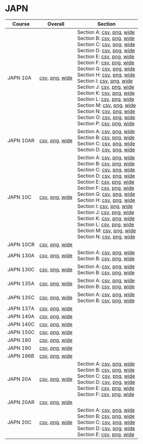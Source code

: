 # JAPN

| Course | Overall | Section |
| ------ | ------- | ------- |
| JAPN 10A | [csv](https://github.com/UCSD-Historical-Enrollment-Data/2024Fall/blob/main/overall/JAPN%2010A.csv), [png](https://raw.githubusercontent.com/UCSD-Historical-Enrollment-Data/2024Fall/main/plot_overall/JAPN%2010A.png), [wide](https://raw.githubusercontent.com/UCSD-Historical-Enrollment-Data/2024Fall/main/plot_overall_wide/JAPN%2010A.png) | Section A: [csv](https://github.com/UCSD-Historical-Enrollment-Data/2024Fall/blob/main/section/JAPN%2010A_A.csv), [png](https://raw.githubusercontent.com/UCSD-Historical-Enrollment-Data/2024Fall/main/plot_section/JAPN%2010A_A.png), [wide](https://raw.githubusercontent.com/UCSD-Historical-Enrollment-Data/2024Fall/main/plot_section_wide/JAPN%2010A_A.png)<br>Section B: [csv](https://github.com/UCSD-Historical-Enrollment-Data/2024Fall/blob/main/section/JAPN%2010A_B.csv), [png](https://raw.githubusercontent.com/UCSD-Historical-Enrollment-Data/2024Fall/main/plot_section/JAPN%2010A_B.png), [wide](https://raw.githubusercontent.com/UCSD-Historical-Enrollment-Data/2024Fall/main/plot_section_wide/JAPN%2010A_B.png)<br>Section C: [csv](https://github.com/UCSD-Historical-Enrollment-Data/2024Fall/blob/main/section/JAPN%2010A_C.csv), [png](https://raw.githubusercontent.com/UCSD-Historical-Enrollment-Data/2024Fall/main/plot_section/JAPN%2010A_C.png), [wide](https://raw.githubusercontent.com/UCSD-Historical-Enrollment-Data/2024Fall/main/plot_section_wide/JAPN%2010A_C.png)<br>Section D: [csv](https://github.com/UCSD-Historical-Enrollment-Data/2024Fall/blob/main/section/JAPN%2010A_D.csv), [png](https://raw.githubusercontent.com/UCSD-Historical-Enrollment-Data/2024Fall/main/plot_section/JAPN%2010A_D.png), [wide](https://raw.githubusercontent.com/UCSD-Historical-Enrollment-Data/2024Fall/main/plot_section_wide/JAPN%2010A_D.png)<br>Section E: [csv](https://github.com/UCSD-Historical-Enrollment-Data/2024Fall/blob/main/section/JAPN%2010A_E.csv), [png](https://raw.githubusercontent.com/UCSD-Historical-Enrollment-Data/2024Fall/main/plot_section/JAPN%2010A_E.png), [wide](https://raw.githubusercontent.com/UCSD-Historical-Enrollment-Data/2024Fall/main/plot_section_wide/JAPN%2010A_E.png)<br>Section F: [csv](https://github.com/UCSD-Historical-Enrollment-Data/2024Fall/blob/main/section/JAPN%2010A_F.csv), [png](https://raw.githubusercontent.com/UCSD-Historical-Enrollment-Data/2024Fall/main/plot_section/JAPN%2010A_F.png), [wide](https://raw.githubusercontent.com/UCSD-Historical-Enrollment-Data/2024Fall/main/plot_section_wide/JAPN%2010A_F.png)<br>Section G: [csv](https://github.com/UCSD-Historical-Enrollment-Data/2024Fall/blob/main/section/JAPN%2010A_G.csv), [png](https://raw.githubusercontent.com/UCSD-Historical-Enrollment-Data/2024Fall/main/plot_section/JAPN%2010A_G.png), [wide](https://raw.githubusercontent.com/UCSD-Historical-Enrollment-Data/2024Fall/main/plot_section_wide/JAPN%2010A_G.png)<br>Section H: [csv](https://github.com/UCSD-Historical-Enrollment-Data/2024Fall/blob/main/section/JAPN%2010A_H.csv), [png](https://raw.githubusercontent.com/UCSD-Historical-Enrollment-Data/2024Fall/main/plot_section/JAPN%2010A_H.png), [wide](https://raw.githubusercontent.com/UCSD-Historical-Enrollment-Data/2024Fall/main/plot_section_wide/JAPN%2010A_H.png)<br>Section I: [csv](https://github.com/UCSD-Historical-Enrollment-Data/2024Fall/blob/main/section/JAPN%2010A_I.csv), [png](https://raw.githubusercontent.com/UCSD-Historical-Enrollment-Data/2024Fall/main/plot_section/JAPN%2010A_I.png), [wide](https://raw.githubusercontent.com/UCSD-Historical-Enrollment-Data/2024Fall/main/plot_section_wide/JAPN%2010A_I.png)<br>Section J: [csv](https://github.com/UCSD-Historical-Enrollment-Data/2024Fall/blob/main/section/JAPN%2010A_J.csv), [png](https://raw.githubusercontent.com/UCSD-Historical-Enrollment-Data/2024Fall/main/plot_section/JAPN%2010A_J.png), [wide](https://raw.githubusercontent.com/UCSD-Historical-Enrollment-Data/2024Fall/main/plot_section_wide/JAPN%2010A_J.png)<br>Section K: [csv](https://github.com/UCSD-Historical-Enrollment-Data/2024Fall/blob/main/section/JAPN%2010A_K.csv), [png](https://raw.githubusercontent.com/UCSD-Historical-Enrollment-Data/2024Fall/main/plot_section/JAPN%2010A_K.png), [wide](https://raw.githubusercontent.com/UCSD-Historical-Enrollment-Data/2024Fall/main/plot_section_wide/JAPN%2010A_K.png)<br>Section L: [csv](https://github.com/UCSD-Historical-Enrollment-Data/2024Fall/blob/main/section/JAPN%2010A_L.csv), [png](https://raw.githubusercontent.com/UCSD-Historical-Enrollment-Data/2024Fall/main/plot_section/JAPN%2010A_L.png), [wide](https://raw.githubusercontent.com/UCSD-Historical-Enrollment-Data/2024Fall/main/plot_section_wide/JAPN%2010A_L.png)<br>Section M: [csv](https://github.com/UCSD-Historical-Enrollment-Data/2024Fall/blob/main/section/JAPN%2010A_M.csv), [png](https://raw.githubusercontent.com/UCSD-Historical-Enrollment-Data/2024Fall/main/plot_section/JAPN%2010A_M.png), [wide](https://raw.githubusercontent.com/UCSD-Historical-Enrollment-Data/2024Fall/main/plot_section_wide/JAPN%2010A_M.png)<br>Section N: [csv](https://github.com/UCSD-Historical-Enrollment-Data/2024Fall/blob/main/section/JAPN%2010A_N.csv), [png](https://raw.githubusercontent.com/UCSD-Historical-Enrollment-Data/2024Fall/main/plot_section/JAPN%2010A_N.png), [wide](https://raw.githubusercontent.com/UCSD-Historical-Enrollment-Data/2024Fall/main/plot_section_wide/JAPN%2010A_N.png)<br>Section O: [csv](https://github.com/UCSD-Historical-Enrollment-Data/2024Fall/blob/main/section/JAPN%2010A_O.csv), [png](https://raw.githubusercontent.com/UCSD-Historical-Enrollment-Data/2024Fall/main/plot_section/JAPN%2010A_O.png), [wide](https://raw.githubusercontent.com/UCSD-Historical-Enrollment-Data/2024Fall/main/plot_section_wide/JAPN%2010A_O.png)<br>Section P: [csv](https://github.com/UCSD-Historical-Enrollment-Data/2024Fall/blob/main/section/JAPN%2010A_P.csv), [png](https://raw.githubusercontent.com/UCSD-Historical-Enrollment-Data/2024Fall/main/plot_section/JAPN%2010A_P.png), [wide](https://raw.githubusercontent.com/UCSD-Historical-Enrollment-Data/2024Fall/main/plot_section_wide/JAPN%2010A_P.png) |
| JAPN 10AR | [csv](https://github.com/UCSD-Historical-Enrollment-Data/2024Fall/blob/main/overall/JAPN%2010AR.csv), [png](https://raw.githubusercontent.com/UCSD-Historical-Enrollment-Data/2024Fall/main/plot_overall/JAPN%2010AR.png), [wide](https://raw.githubusercontent.com/UCSD-Historical-Enrollment-Data/2024Fall/main/plot_overall_wide/JAPN%2010AR.png) | Section A: [csv](https://github.com/UCSD-Historical-Enrollment-Data/2024Fall/blob/main/section/JAPN%2010AR_A.csv), [png](https://raw.githubusercontent.com/UCSD-Historical-Enrollment-Data/2024Fall/main/plot_section/JAPN%2010AR_A.png), [wide](https://raw.githubusercontent.com/UCSD-Historical-Enrollment-Data/2024Fall/main/plot_section_wide/JAPN%2010AR_A.png)<br>Section B: [csv](https://github.com/UCSD-Historical-Enrollment-Data/2024Fall/blob/main/section/JAPN%2010AR_B.csv), [png](https://raw.githubusercontent.com/UCSD-Historical-Enrollment-Data/2024Fall/main/plot_section/JAPN%2010AR_B.png), [wide](https://raw.githubusercontent.com/UCSD-Historical-Enrollment-Data/2024Fall/main/plot_section_wide/JAPN%2010AR_B.png)<br>Section C: [csv](https://github.com/UCSD-Historical-Enrollment-Data/2024Fall/blob/main/section/JAPN%2010AR_C.csv), [png](https://raw.githubusercontent.com/UCSD-Historical-Enrollment-Data/2024Fall/main/plot_section/JAPN%2010AR_C.png), [wide](https://raw.githubusercontent.com/UCSD-Historical-Enrollment-Data/2024Fall/main/plot_section_wide/JAPN%2010AR_C.png)<br>Section D: [csv](https://github.com/UCSD-Historical-Enrollment-Data/2024Fall/blob/main/section/JAPN%2010AR_D.csv), [png](https://raw.githubusercontent.com/UCSD-Historical-Enrollment-Data/2024Fall/main/plot_section/JAPN%2010AR_D.png), [wide](https://raw.githubusercontent.com/UCSD-Historical-Enrollment-Data/2024Fall/main/plot_section_wide/JAPN%2010AR_D.png) |
| JAPN 10C | [csv](https://github.com/UCSD-Historical-Enrollment-Data/2024Fall/blob/main/overall/JAPN%2010C.csv), [png](https://raw.githubusercontent.com/UCSD-Historical-Enrollment-Data/2024Fall/main/plot_overall/JAPN%2010C.png), [wide](https://raw.githubusercontent.com/UCSD-Historical-Enrollment-Data/2024Fall/main/plot_overall_wide/JAPN%2010C.png) | Section A: [csv](https://github.com/UCSD-Historical-Enrollment-Data/2024Fall/blob/main/section/JAPN%2010C_A.csv), [png](https://raw.githubusercontent.com/UCSD-Historical-Enrollment-Data/2024Fall/main/plot_section/JAPN%2010C_A.png), [wide](https://raw.githubusercontent.com/UCSD-Historical-Enrollment-Data/2024Fall/main/plot_section_wide/JAPN%2010C_A.png)<br>Section B: [csv](https://github.com/UCSD-Historical-Enrollment-Data/2024Fall/blob/main/section/JAPN%2010C_B.csv), [png](https://raw.githubusercontent.com/UCSD-Historical-Enrollment-Data/2024Fall/main/plot_section/JAPN%2010C_B.png), [wide](https://raw.githubusercontent.com/UCSD-Historical-Enrollment-Data/2024Fall/main/plot_section_wide/JAPN%2010C_B.png)<br>Section C: [csv](https://github.com/UCSD-Historical-Enrollment-Data/2024Fall/blob/main/section/JAPN%2010C_C.csv), [png](https://raw.githubusercontent.com/UCSD-Historical-Enrollment-Data/2024Fall/main/plot_section/JAPN%2010C_C.png), [wide](https://raw.githubusercontent.com/UCSD-Historical-Enrollment-Data/2024Fall/main/plot_section_wide/JAPN%2010C_C.png)<br>Section D: [csv](https://github.com/UCSD-Historical-Enrollment-Data/2024Fall/blob/main/section/JAPN%2010C_D.csv), [png](https://raw.githubusercontent.com/UCSD-Historical-Enrollment-Data/2024Fall/main/plot_section/JAPN%2010C_D.png), [wide](https://raw.githubusercontent.com/UCSD-Historical-Enrollment-Data/2024Fall/main/plot_section_wide/JAPN%2010C_D.png)<br>Section E: [csv](https://github.com/UCSD-Historical-Enrollment-Data/2024Fall/blob/main/section/JAPN%2010C_E.csv), [png](https://raw.githubusercontent.com/UCSD-Historical-Enrollment-Data/2024Fall/main/plot_section/JAPN%2010C_E.png), [wide](https://raw.githubusercontent.com/UCSD-Historical-Enrollment-Data/2024Fall/main/plot_section_wide/JAPN%2010C_E.png)<br>Section F: [csv](https://github.com/UCSD-Historical-Enrollment-Data/2024Fall/blob/main/section/JAPN%2010C_F.csv), [png](https://raw.githubusercontent.com/UCSD-Historical-Enrollment-Data/2024Fall/main/plot_section/JAPN%2010C_F.png), [wide](https://raw.githubusercontent.com/UCSD-Historical-Enrollment-Data/2024Fall/main/plot_section_wide/JAPN%2010C_F.png)<br>Section G: [csv](https://github.com/UCSD-Historical-Enrollment-Data/2024Fall/blob/main/section/JAPN%2010C_G.csv), [png](https://raw.githubusercontent.com/UCSD-Historical-Enrollment-Data/2024Fall/main/plot_section/JAPN%2010C_G.png), [wide](https://raw.githubusercontent.com/UCSD-Historical-Enrollment-Data/2024Fall/main/plot_section_wide/JAPN%2010C_G.png)<br>Section H: [csv](https://github.com/UCSD-Historical-Enrollment-Data/2024Fall/blob/main/section/JAPN%2010C_H.csv), [png](https://raw.githubusercontent.com/UCSD-Historical-Enrollment-Data/2024Fall/main/plot_section/JAPN%2010C_H.png), [wide](https://raw.githubusercontent.com/UCSD-Historical-Enrollment-Data/2024Fall/main/plot_section_wide/JAPN%2010C_H.png)<br>Section I: [csv](https://github.com/UCSD-Historical-Enrollment-Data/2024Fall/blob/main/section/JAPN%2010C_I.csv), [png](https://raw.githubusercontent.com/UCSD-Historical-Enrollment-Data/2024Fall/main/plot_section/JAPN%2010C_I.png), [wide](https://raw.githubusercontent.com/UCSD-Historical-Enrollment-Data/2024Fall/main/plot_section_wide/JAPN%2010C_I.png)<br>Section J: [csv](https://github.com/UCSD-Historical-Enrollment-Data/2024Fall/blob/main/section/JAPN%2010C_J.csv), [png](https://raw.githubusercontent.com/UCSD-Historical-Enrollment-Data/2024Fall/main/plot_section/JAPN%2010C_J.png), [wide](https://raw.githubusercontent.com/UCSD-Historical-Enrollment-Data/2024Fall/main/plot_section_wide/JAPN%2010C_J.png)<br>Section K: [csv](https://github.com/UCSD-Historical-Enrollment-Data/2024Fall/blob/main/section/JAPN%2010C_K.csv), [png](https://raw.githubusercontent.com/UCSD-Historical-Enrollment-Data/2024Fall/main/plot_section/JAPN%2010C_K.png), [wide](https://raw.githubusercontent.com/UCSD-Historical-Enrollment-Data/2024Fall/main/plot_section_wide/JAPN%2010C_K.png)<br>Section L: [csv](https://github.com/UCSD-Historical-Enrollment-Data/2024Fall/blob/main/section/JAPN%2010C_L.csv), [png](https://raw.githubusercontent.com/UCSD-Historical-Enrollment-Data/2024Fall/main/plot_section/JAPN%2010C_L.png), [wide](https://raw.githubusercontent.com/UCSD-Historical-Enrollment-Data/2024Fall/main/plot_section_wide/JAPN%2010C_L.png)<br>Section M: [csv](https://github.com/UCSD-Historical-Enrollment-Data/2024Fall/blob/main/section/JAPN%2010C_M.csv), [png](https://raw.githubusercontent.com/UCSD-Historical-Enrollment-Data/2024Fall/main/plot_section/JAPN%2010C_M.png), [wide](https://raw.githubusercontent.com/UCSD-Historical-Enrollment-Data/2024Fall/main/plot_section_wide/JAPN%2010C_M.png)<br>Section N: [csv](https://github.com/UCSD-Historical-Enrollment-Data/2024Fall/blob/main/section/JAPN%2010C_N.csv), [png](https://raw.githubusercontent.com/UCSD-Historical-Enrollment-Data/2024Fall/main/plot_section/JAPN%2010C_N.png), [wide](https://raw.githubusercontent.com/UCSD-Historical-Enrollment-Data/2024Fall/main/plot_section_wide/JAPN%2010C_N.png) |
| JAPN 10CR | [csv](https://github.com/UCSD-Historical-Enrollment-Data/2024Fall/blob/main/overall/JAPN%2010CR.csv), [png](https://raw.githubusercontent.com/UCSD-Historical-Enrollment-Data/2024Fall/main/plot_overall/JAPN%2010CR.png), [wide](https://raw.githubusercontent.com/UCSD-Historical-Enrollment-Data/2024Fall/main/plot_overall_wide/JAPN%2010CR.png) |  |
| JAPN 130A | [csv](https://github.com/UCSD-Historical-Enrollment-Data/2024Fall/blob/main/overall/JAPN%20130A.csv), [png](https://raw.githubusercontent.com/UCSD-Historical-Enrollment-Data/2024Fall/main/plot_overall/JAPN%20130A.png), [wide](https://raw.githubusercontent.com/UCSD-Historical-Enrollment-Data/2024Fall/main/plot_overall_wide/JAPN%20130A.png) | Section A: [csv](https://github.com/UCSD-Historical-Enrollment-Data/2024Fall/blob/main/section/JAPN%20130A_A.csv), [png](https://raw.githubusercontent.com/UCSD-Historical-Enrollment-Data/2024Fall/main/plot_section/JAPN%20130A_A.png), [wide](https://raw.githubusercontent.com/UCSD-Historical-Enrollment-Data/2024Fall/main/plot_section_wide/JAPN%20130A_A.png)<br>Section B: [csv](https://github.com/UCSD-Historical-Enrollment-Data/2024Fall/blob/main/section/JAPN%20130A_B.csv), [png](https://raw.githubusercontent.com/UCSD-Historical-Enrollment-Data/2024Fall/main/plot_section/JAPN%20130A_B.png), [wide](https://raw.githubusercontent.com/UCSD-Historical-Enrollment-Data/2024Fall/main/plot_section_wide/JAPN%20130A_B.png) |
| JAPN 130C | [csv](https://github.com/UCSD-Historical-Enrollment-Data/2024Fall/blob/main/overall/JAPN%20130C.csv), [png](https://raw.githubusercontent.com/UCSD-Historical-Enrollment-Data/2024Fall/main/plot_overall/JAPN%20130C.png), [wide](https://raw.githubusercontent.com/UCSD-Historical-Enrollment-Data/2024Fall/main/plot_overall_wide/JAPN%20130C.png) | Section A: [csv](https://github.com/UCSD-Historical-Enrollment-Data/2024Fall/blob/main/section/JAPN%20130C_A.csv), [png](https://raw.githubusercontent.com/UCSD-Historical-Enrollment-Data/2024Fall/main/plot_section/JAPN%20130C_A.png), [wide](https://raw.githubusercontent.com/UCSD-Historical-Enrollment-Data/2024Fall/main/plot_section_wide/JAPN%20130C_A.png)<br>Section B: [csv](https://github.com/UCSD-Historical-Enrollment-Data/2024Fall/blob/main/section/JAPN%20130C_B.csv), [png](https://raw.githubusercontent.com/UCSD-Historical-Enrollment-Data/2024Fall/main/plot_section/JAPN%20130C_B.png), [wide](https://raw.githubusercontent.com/UCSD-Historical-Enrollment-Data/2024Fall/main/plot_section_wide/JAPN%20130C_B.png) |
| JAPN 135A | [csv](https://github.com/UCSD-Historical-Enrollment-Data/2024Fall/blob/main/overall/JAPN%20135A.csv), [png](https://raw.githubusercontent.com/UCSD-Historical-Enrollment-Data/2024Fall/main/plot_overall/JAPN%20135A.png), [wide](https://raw.githubusercontent.com/UCSD-Historical-Enrollment-Data/2024Fall/main/plot_overall_wide/JAPN%20135A.png) | Section A: [csv](https://github.com/UCSD-Historical-Enrollment-Data/2024Fall/blob/main/section/JAPN%20135A_A.csv), [png](https://raw.githubusercontent.com/UCSD-Historical-Enrollment-Data/2024Fall/main/plot_section/JAPN%20135A_A.png), [wide](https://raw.githubusercontent.com/UCSD-Historical-Enrollment-Data/2024Fall/main/plot_section_wide/JAPN%20135A_A.png)<br>Section B: [csv](https://github.com/UCSD-Historical-Enrollment-Data/2024Fall/blob/main/section/JAPN%20135A_B.csv), [png](https://raw.githubusercontent.com/UCSD-Historical-Enrollment-Data/2024Fall/main/plot_section/JAPN%20135A_B.png), [wide](https://raw.githubusercontent.com/UCSD-Historical-Enrollment-Data/2024Fall/main/plot_section_wide/JAPN%20135A_B.png) |
| JAPN 135C | [csv](https://github.com/UCSD-Historical-Enrollment-Data/2024Fall/blob/main/overall/JAPN%20135C.csv), [png](https://raw.githubusercontent.com/UCSD-Historical-Enrollment-Data/2024Fall/main/plot_overall/JAPN%20135C.png), [wide](https://raw.githubusercontent.com/UCSD-Historical-Enrollment-Data/2024Fall/main/plot_overall_wide/JAPN%20135C.png) | Section A: [csv](https://github.com/UCSD-Historical-Enrollment-Data/2024Fall/blob/main/section/JAPN%20135C_A.csv), [png](https://raw.githubusercontent.com/UCSD-Historical-Enrollment-Data/2024Fall/main/plot_section/JAPN%20135C_A.png), [wide](https://raw.githubusercontent.com/UCSD-Historical-Enrollment-Data/2024Fall/main/plot_section_wide/JAPN%20135C_A.png)<br>Section B: [csv](https://github.com/UCSD-Historical-Enrollment-Data/2024Fall/blob/main/section/JAPN%20135C_B.csv), [png](https://raw.githubusercontent.com/UCSD-Historical-Enrollment-Data/2024Fall/main/plot_section/JAPN%20135C_B.png), [wide](https://raw.githubusercontent.com/UCSD-Historical-Enrollment-Data/2024Fall/main/plot_section_wide/JAPN%20135C_B.png) |
| JAPN 137A | [csv](https://github.com/UCSD-Historical-Enrollment-Data/2024Fall/blob/main/overall/JAPN%20137A.csv), [png](https://raw.githubusercontent.com/UCSD-Historical-Enrollment-Data/2024Fall/main/plot_overall/JAPN%20137A.png), [wide](https://raw.githubusercontent.com/UCSD-Historical-Enrollment-Data/2024Fall/main/plot_overall_wide/JAPN%20137A.png) |  |
| JAPN 140A | [csv](https://github.com/UCSD-Historical-Enrollment-Data/2024Fall/blob/main/overall/JAPN%20140A.csv), [png](https://raw.githubusercontent.com/UCSD-Historical-Enrollment-Data/2024Fall/main/plot_overall/JAPN%20140A.png), [wide](https://raw.githubusercontent.com/UCSD-Historical-Enrollment-Data/2024Fall/main/plot_overall_wide/JAPN%20140A.png) |  |
| JAPN 140C | [csv](https://github.com/UCSD-Historical-Enrollment-Data/2024Fall/blob/main/overall/JAPN%20140C.csv), [png](https://raw.githubusercontent.com/UCSD-Historical-Enrollment-Data/2024Fall/main/plot_overall/JAPN%20140C.png), [wide](https://raw.githubusercontent.com/UCSD-Historical-Enrollment-Data/2024Fall/main/plot_overall_wide/JAPN%20140C.png) |  |
| JAPN 150C | [csv](https://github.com/UCSD-Historical-Enrollment-Data/2024Fall/blob/main/overall/JAPN%20150C.csv), [png](https://raw.githubusercontent.com/UCSD-Historical-Enrollment-Data/2024Fall/main/plot_overall/JAPN%20150C.png), [wide](https://raw.githubusercontent.com/UCSD-Historical-Enrollment-Data/2024Fall/main/plot_overall_wide/JAPN%20150C.png) |  |
| JAPN 180 | [csv](https://github.com/UCSD-Historical-Enrollment-Data/2024Fall/blob/main/overall/JAPN%20180.csv), [png](https://raw.githubusercontent.com/UCSD-Historical-Enrollment-Data/2024Fall/main/plot_overall/JAPN%20180.png), [wide](https://raw.githubusercontent.com/UCSD-Historical-Enrollment-Data/2024Fall/main/plot_overall_wide/JAPN%20180.png) |  |
| JAPN 190 | [csv](https://github.com/UCSD-Historical-Enrollment-Data/2024Fall/blob/main/overall/JAPN%20190.csv), [png](https://raw.githubusercontent.com/UCSD-Historical-Enrollment-Data/2024Fall/main/plot_overall/JAPN%20190.png), [wide](https://raw.githubusercontent.com/UCSD-Historical-Enrollment-Data/2024Fall/main/plot_overall_wide/JAPN%20190.png) |  |
| JAPN 196B | [csv](https://github.com/UCSD-Historical-Enrollment-Data/2024Fall/blob/main/overall/JAPN%20196B.csv), [png](https://raw.githubusercontent.com/UCSD-Historical-Enrollment-Data/2024Fall/main/plot_overall/JAPN%20196B.png), [wide](https://raw.githubusercontent.com/UCSD-Historical-Enrollment-Data/2024Fall/main/plot_overall_wide/JAPN%20196B.png) |  |
| JAPN 20A | [csv](https://github.com/UCSD-Historical-Enrollment-Data/2024Fall/blob/main/overall/JAPN%2020A.csv), [png](https://raw.githubusercontent.com/UCSD-Historical-Enrollment-Data/2024Fall/main/plot_overall/JAPN%2020A.png), [wide](https://raw.githubusercontent.com/UCSD-Historical-Enrollment-Data/2024Fall/main/plot_overall_wide/JAPN%2020A.png) | Section A: [csv](https://github.com/UCSD-Historical-Enrollment-Data/2024Fall/blob/main/section/JAPN%2020A_A.csv), [png](https://raw.githubusercontent.com/UCSD-Historical-Enrollment-Data/2024Fall/main/plot_section/JAPN%2020A_A.png), [wide](https://raw.githubusercontent.com/UCSD-Historical-Enrollment-Data/2024Fall/main/plot_section_wide/JAPN%2020A_A.png)<br>Section B: [csv](https://github.com/UCSD-Historical-Enrollment-Data/2024Fall/blob/main/section/JAPN%2020A_B.csv), [png](https://raw.githubusercontent.com/UCSD-Historical-Enrollment-Data/2024Fall/main/plot_section/JAPN%2020A_B.png), [wide](https://raw.githubusercontent.com/UCSD-Historical-Enrollment-Data/2024Fall/main/plot_section_wide/JAPN%2020A_B.png)<br>Section C: [csv](https://github.com/UCSD-Historical-Enrollment-Data/2024Fall/blob/main/section/JAPN%2020A_C.csv), [png](https://raw.githubusercontent.com/UCSD-Historical-Enrollment-Data/2024Fall/main/plot_section/JAPN%2020A_C.png), [wide](https://raw.githubusercontent.com/UCSD-Historical-Enrollment-Data/2024Fall/main/plot_section_wide/JAPN%2020A_C.png)<br>Section D: [csv](https://github.com/UCSD-Historical-Enrollment-Data/2024Fall/blob/main/section/JAPN%2020A_D.csv), [png](https://raw.githubusercontent.com/UCSD-Historical-Enrollment-Data/2024Fall/main/plot_section/JAPN%2020A_D.png), [wide](https://raw.githubusercontent.com/UCSD-Historical-Enrollment-Data/2024Fall/main/plot_section_wide/JAPN%2020A_D.png)<br>Section E: [csv](https://github.com/UCSD-Historical-Enrollment-Data/2024Fall/blob/main/section/JAPN%2020A_E.csv), [png](https://raw.githubusercontent.com/UCSD-Historical-Enrollment-Data/2024Fall/main/plot_section/JAPN%2020A_E.png), [wide](https://raw.githubusercontent.com/UCSD-Historical-Enrollment-Data/2024Fall/main/plot_section_wide/JAPN%2020A_E.png)<br>Section F: [csv](https://github.com/UCSD-Historical-Enrollment-Data/2024Fall/blob/main/section/JAPN%2020A_F.csv), [png](https://raw.githubusercontent.com/UCSD-Historical-Enrollment-Data/2024Fall/main/plot_section/JAPN%2020A_F.png), [wide](https://raw.githubusercontent.com/UCSD-Historical-Enrollment-Data/2024Fall/main/plot_section_wide/JAPN%2020A_F.png) |
| JAPN 20AR | [csv](https://github.com/UCSD-Historical-Enrollment-Data/2024Fall/blob/main/overall/JAPN%2020AR.csv), [png](https://raw.githubusercontent.com/UCSD-Historical-Enrollment-Data/2024Fall/main/plot_overall/JAPN%2020AR.png), [wide](https://raw.githubusercontent.com/UCSD-Historical-Enrollment-Data/2024Fall/main/plot_overall_wide/JAPN%2020AR.png) |  |
| JAPN 20C | [csv](https://github.com/UCSD-Historical-Enrollment-Data/2024Fall/blob/main/overall/JAPN%2020C.csv), [png](https://raw.githubusercontent.com/UCSD-Historical-Enrollment-Data/2024Fall/main/plot_overall/JAPN%2020C.png), [wide](https://raw.githubusercontent.com/UCSD-Historical-Enrollment-Data/2024Fall/main/plot_overall_wide/JAPN%2020C.png) | Section A: [csv](https://github.com/UCSD-Historical-Enrollment-Data/2024Fall/blob/main/section/JAPN%2020C_A.csv), [png](https://raw.githubusercontent.com/UCSD-Historical-Enrollment-Data/2024Fall/main/plot_section/JAPN%2020C_A.png), [wide](https://raw.githubusercontent.com/UCSD-Historical-Enrollment-Data/2024Fall/main/plot_section_wide/JAPN%2020C_A.png)<br>Section B: [csv](https://github.com/UCSD-Historical-Enrollment-Data/2024Fall/blob/main/section/JAPN%2020C_B.csv), [png](https://raw.githubusercontent.com/UCSD-Historical-Enrollment-Data/2024Fall/main/plot_section/JAPN%2020C_B.png), [wide](https://raw.githubusercontent.com/UCSD-Historical-Enrollment-Data/2024Fall/main/plot_section_wide/JAPN%2020C_B.png)<br>Section C: [csv](https://github.com/UCSD-Historical-Enrollment-Data/2024Fall/blob/main/section/JAPN%2020C_C.csv), [png](https://raw.githubusercontent.com/UCSD-Historical-Enrollment-Data/2024Fall/main/plot_section/JAPN%2020C_C.png), [wide](https://raw.githubusercontent.com/UCSD-Historical-Enrollment-Data/2024Fall/main/plot_section_wide/JAPN%2020C_C.png)<br>Section D: [csv](https://github.com/UCSD-Historical-Enrollment-Data/2024Fall/blob/main/section/JAPN%2020C_D.csv), [png](https://raw.githubusercontent.com/UCSD-Historical-Enrollment-Data/2024Fall/main/plot_section/JAPN%2020C_D.png), [wide](https://raw.githubusercontent.com/UCSD-Historical-Enrollment-Data/2024Fall/main/plot_section_wide/JAPN%2020C_D.png)<br>Section E: [csv](https://github.com/UCSD-Historical-Enrollment-Data/2024Fall/blob/main/section/JAPN%2020C_E.csv), [png](https://raw.githubusercontent.com/UCSD-Historical-Enrollment-Data/2024Fall/main/plot_section/JAPN%2020C_E.png), [wide](https://raw.githubusercontent.com/UCSD-Historical-Enrollment-Data/2024Fall/main/plot_section_wide/JAPN%2020C_E.png) |
